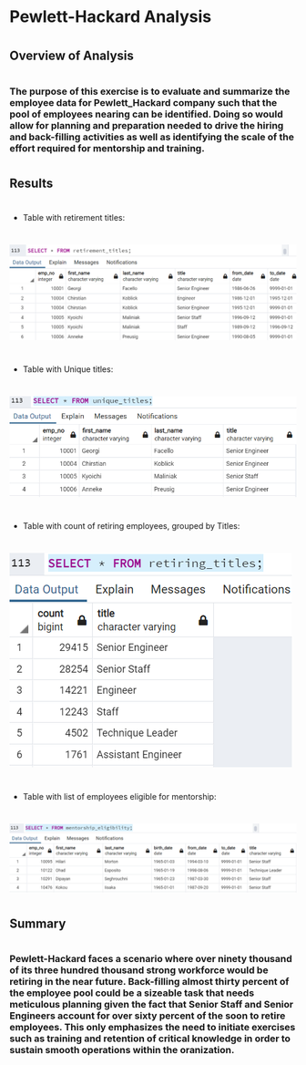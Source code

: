 # Pewlett-Hackard Analysis
#
## Overview of Analysis
#
### The purpose of this exercise is to evaluate and summarize the employee data for Pewlett_Hackard company such that the pool of employees nearing can be identified. Doing so would allow for planning and preparation needed to drive the hiring and back-filling activities as well as identifying the scale of the effort required for mentorship and training.
#
## Results
#
* Table with retirement titles:
#
![alt_text](https://github.com/gillranvir/Pewlett-Hackard-Analysis/blob/master/Resources/Delv_1.1_Retirement_Titles.png)
#
* Table with Unique titles:
#
![alt_text](https://github.com/gillranvir/Pewlett-Hackard-Analysis/blob/master/Resources/Delv_1.2_Unique_Titles.png)
#
* Table with count of retiring employees, grouped by Titles:
#
![alt_text](https://github.com/gillranvir/Pewlett-Hackard-Analysis/blob/master/Resources/Delv_1.3_Retiring_Titles.png)
#
* Table with list of employees eligible for mentorship:
#
![alt_text](https://github.com/gillranvir/Pewlett-Hackard-Analysis/blob/master/Resources/Delv_2.1_Mentorship_Eligibility.png)
#
## Summary
#
### Pewlett-Hackard faces a scenario where over ninety thousand of its three hundred thousand strong workforce would be retiring in the near future. Back-filling almost thirty percent of the employee pool could be a sizeable task that needs meticulous planning given the fact that Senior Staff and Senior Engineers account for over sixty percent of the soon to retire employees. This only emphasizes the need to initiate exercises such as training and retention of critical knowledge in order to sustain smooth operations within the oranization.
